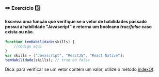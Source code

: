 ### :pencil2: Exercício :three:

#### Escreva uma função que verifique se o vetor de habilidades passado possui a habilidade "Javascript" e retorna um booleano *true/false* caso exista ou não.

```javascript
function temHabilidade(skills) {
	//código aqui
}
var skills = ["Javascript", "ReactJS", "React Native"];
temHabilidade(skills); // true ou false
```

Dica: para verificar se um vetor contém um valor, utilize o método [indexOf](https://developer.mozilla.org/pt-BR/docs/Web/JavaScript/Reference/Global_Objects/Array/indexOf "Array.prototype.indexOf()").
